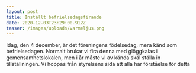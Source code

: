 ```yaml
---
layout: post
title: Inställt befrielsedagsfirande
date: 2020-12-03T23:29:00.912Z
teaser: /images/uploads/varmeljus.png
---
```

Idag, den 4 december, är det föreningens födelsedag, mera känd som befrielsedagen. Normalt brukar vi fira denna med glöggkalas i gemensamhetslokalen, men i år måste vi av kända skäl ställa in tillställningen. Vi hoppas från styrelsens sida att alla har förståelse för detta